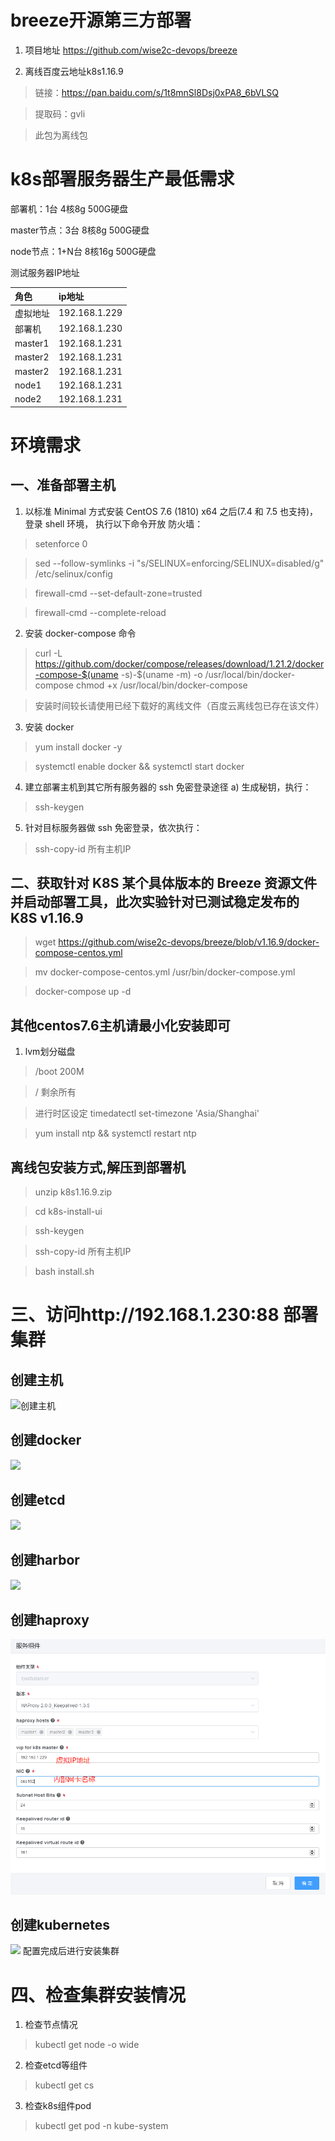 # breeze开源第三方部署
1. 项目地址 https://github.com/wise2c-devops/breeze

2. 离线百度云地址k8s1.16.9

> 链接：https://pan.baidu.com/s/1t8mnSl8Dsj0xPA8_6bVLSQ 

> 提取码：gvli 

> 此包为离线包

# k8s部署服务器生产最低需求
部署机：1台  4核8g 500G硬盘

master节点：3台 8核8g 500G硬盘

node节点：1+N台 8核16g 500G硬盘

测试服务器IP地址

| 角色        | ip地址        |
|:----------- |:--------------|
| 虚拟地址    | 192.168.1.229 |
| 部署机      | 192.168.1.230 |
| master1     | 192.168.1.231 | 
| master2     | 192.168.1.231 |  
| master2     | 192.168.1.231 | 
| node1       | 192.168.1.231 |
| node2       | 192.168.1.231 |

# 环境需求
## 一、准备部署主机
1. 以标准 Minimal 方式安装 CentOS 7.6 (1810) x64 之后(7.4 和 7.5 也支持)，
登录 shell 环境，
执行以下命令开放 防火墙： 

> setenforce 0 

> sed --follow-symlinks -i "s/SELINUX=enforcing/SELINUX=disabled/g" /etc/selinux/config 

> firewall-cmd --set-default-zone=trusted 

> firewall-cmd --complete-reload 
 
2. 安装 docker-compose 命令 

> curl -L https://github.com/docker/compose/releases/download/1.21.2/docker-compose-$(uname -s)-$(uname -m) -o /usr/local/bin/docker-compose 
> chmod +x /usr/local/bin/docker-compose 

> 安装时间较长请使用已经下载好的离线文件（百度云离线包已存在该文件）
 
3. 安装 docker 

> yum install docker -y 

> systemctl enable docker && systemctl start docker 
 
4. 建立部署主机到其它所有服务器的 ssh 免密登录途径 a) 生成秘钥，执行： 

> ssh-keygen 
 
5. 针对目标服务器做 ssh 免密登录，依次执行：

> ssh-copy-id 所有主机IP
 
## 二、获取针对 K8S 某个具体版本的 Breeze 资源文件并启动部署工具，此次实验针对已测试稳定发布的K8S v1.16.9 

> wget https://github.com/wise2c-devops/breeze/blob/v1.16.9/docker-compose-centos.yml

> mv docker-compose-centos.yml /usr/bin/docker-compose.yml 

> docker-compose up -d 

## 其他centos7.6主机请最小化安装即可
1. lvm划分磁盘

> /boot 200M

> /     剩余所有

> 进行时区设定 
> timedatectl set-timezone 'Asia/Shanghai' 

> yum install ntp && systemctl restart ntp 

##  **离线包安装方式,解压到部署机**

> unzip k8s1.16.9.zip

> cd k8s-install-ui

> ssh-keygen

> ssh-copy-id 所有主机IP

> bash install.sh


# 三、访问http://192.168.1.230:88 部署集群

## 创建主机
![创建主机](images/hosts.png)
## 创建docker
![](images/docker-images.png)
## 创建etcd
![](images/etcd-images.png)
## 创建harbor
![](images/harbor-images.png)
## 创建haproxy
![](images/loadbalancer-images.jpg)
## 创建kubernetes
![](images/kubernetes-images.png)
配置完成后进行安装集群

# 四、检查集群安装情况
1. 检查节点情况

> kubectl get node -o wide
2. 检查etcd等组件

> kubectl get cs
3. 检查k8s组件pod

> kubectl get pod -n kube-system
